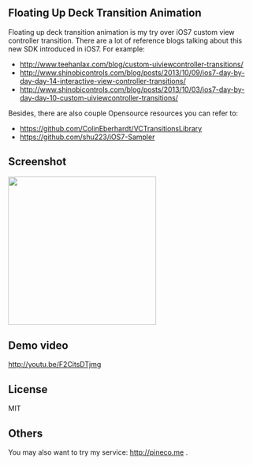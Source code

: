 ## Floating Up Deck Transition Animation

Floating up deck transition animation is my try over iOS7 custom view controller transition. There are a lot of reference blogs talking about this new SDK introduced in iOS7. For example:

- http://www.teehanlax.com/blog/custom-uiviewcontroller-transitions/
- http://www.shinobicontrols.com/blog/posts/2013/10/09/ios7-day-by-day-day-14-interactive-view-controller-transitions/
- http://www.shinobicontrols.com/blog/posts/2013/10/03/ios7-day-by-day-day-10-custom-uiviewcontroller-transitions/

Besides, there are also couple Opensource resources you can refer to:

- https://github.com/ColinEberhardt/VCTransitionsLibrary
- https://github.com/shu223/iOS7-Sampler

## Screenshot
<img src="http://f.cl.ly/items/1G1Q2q1n0O2b1L3C2b3U/Screen%20Shot%202014-01-09%20at%2012.56.26%20PM.png" width="300"/>

## Demo video
http://youtu.be/F2CitsDTjmg

## License
MIT

## Others
You may also want to try my service: http://pineco.me . 

